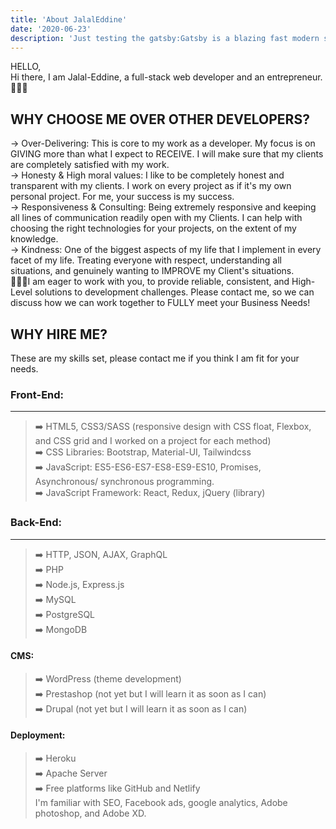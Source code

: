 ```yaml
---
title: 'About JalalEddine'
date: '2020-06-23'
description: 'Just testing the gatsby:Gatsby is a blazing fast modern site generator for React. :)'
---
```


 HELLO,<br>
Hi there, I am Jalal-Eddine, a full-stack web developer and an entrepreneur.👨🏻‍💻

## WHY CHOOSE ME OVER OTHER DEVELOPERS?
→ Over-Delivering: This is core to my work as a developer. My focus is on GIVING more than what I expect to RECEIVE. I will make sure that my clients are completely satisfied with my work.<br>
→ Honesty & High moral values: I like to be completely honest and transparent with my clients. I work on every project as if it's my own personal project. For me, your success is my success.<br>
→ Responsiveness & Consulting: Being extremely responsive and keeping all lines of communication readily open with my Clients. I can help with choosing the right technologies for your projects, on the extent of my knowledge.<br>
→ Kindness: One of the biggest aspects of my life that I implement in every facet of my life. Treating everyone with respect, understanding all situations, and genuinely wanting to IMPROVE my Client's situations.<br>
🙋🏼‍♂️I am eager to work with you, to provide reliable, consistent, and High-Level solutions to development challenges. Please contact me, so we can discuss how we can work together to FULLY meet your Business Needs!<br>

## WHY HIRE ME?
These are my skills set, please contact me if you think I am fit for your needs.<br>
### Front-End:
--------------
>➡️ HTML5, CSS3/SASS (responsive design with CSS float, Flexbox, and CSS grid and I worked on a project for each method)<br>
➡️ CSS Libraries: Bootstrap, Material-UI, Tailwindcss<br>
➡️ JavaScript: ES5-ES6-ES7-ES8-ES9-ES10, Promises, Asynchronous/ synchronous programming.<br>
➡️ JavaScript Framework: React, Redux, jQuery (library)<br>
### Back-End:
-------------
>➡️ HTTP, JSON, AJAX, GraphQL<br>
➡️ PHP<br>
➡️ Node.js, Express.js<br>
➡️ MySQL<br>
➡️ PostgreSQL<br>
➡️ MongoDB<br>
#### CMS:
>➡️ WordPress (theme development)<br>
➡️ Prestashop (not yet but I will learn it as soon as I can)<br>
➡️ Drupal (not yet but I will learn it as soon as I can)<br>
#### Deployment:
>➡️ Heroku<br>
➡️ Apache Server<br>
➡️ Free platforms like GitHub and Netlify<br>
I'm familiar with SEO, Facebook ads, google analytics, Adobe photoshop, and Adobe XD.
